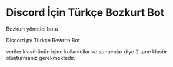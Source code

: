# Discord İçin Türkçe Bozkurt Bot
Bozkurt yönetici botu

Discord.py Türkçe Rewrite Bot


veriler klasörünün içine kullanicilar ve sunucular diye 2 tane klasör oluşturmanız gerekmektedir.
